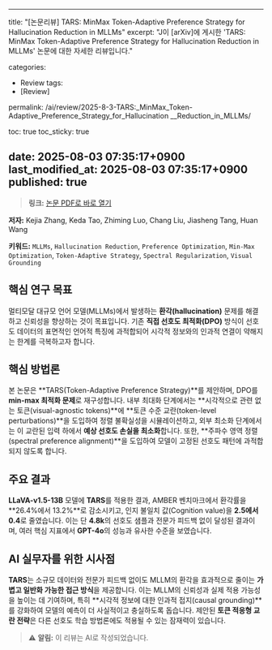 
---
title: "[논문리뷰] TARS: MinMax Token-Adaptive Preference Strategy for Hallucination
  Reduction in MLLMs"
excerpt: "J이 [arXiv]에 게시한 'TARS: MinMax Token-Adaptive Preference Strategy for Hallucination
  Reduction in MLLMs' 논문에 대한 자세한 리뷰입니다."

categories:
  - Review
tags:
  - [Review]

permalink: /ai/review/2025-8-3-TARS:_MinMax_Token-Adaptive_Preference_Strategy_for_Hallucination
__Reduction_in_MLLMs/

toc: true
toc_sticky: true

date: 2025-08-03 07:35:17+0900
last_modified_at: 2025-08-03 07:35:17+0900
published: true
---
> **링크:** [논문 PDF로 바로 열기](https://arxiv.org/abs/2507.21584)

**저자:** Kejia Zhang, Keda Tao, Zhiming Luo, Chang Liu, Jiasheng Tang, Huan Wang

**키워드:** `MLLMs`, `Hallucination Reduction`, `Preference Optimization`, `Min-Max Optimization`, `Token-Adaptive Strategy`, `Spectral Regularization`, `Visual Grounding`

## 핵심 연구 목표
멀티모달 대규모 언어 모델(MLLMs)에서 발생하는 **환각(hallucination)** 문제를 해결하고 신뢰성을 향상하는 것이 목표입니다. 기존 **직접 선호도 최적화(DPO)** 방식이 선호도 데이터의 표면적인 언어적 특징에 과적합되어 시각적 정보와의 인과적 연결이 약해지는 한계를 극복하고자 합니다.

## 핵심 방법론
본 논문은 **TARS(Token-Adaptive Preference Strategy)**를 제안하며, DPO를 **min-max 최적화 문제**로 재구성합니다. 내부 최대화 단계에서는 **시각적으로 관련 없는 토큰(visual-agnostic tokens)**에 **토큰 수준 교란(token-level perturbations)**을 도입하여 정렬 불확실성을 시뮬레이션하고, 외부 최소화 단계에서는 이 교란된 입력 하에서 **예상 선호도 손실을 최소화**합니다. 또한, **주파수 영역 정렬(spectral preference alignment)**을 도입하여 모델이 고정된 선호도 패턴에 과적합되지 않도록 합니다.

## 주요 결과
**LLaVA-v1.5-13B** 모델에 **TARS**를 적용한 결과, AMBER 벤치마크에서 환각률을 **26.4%에서 13.2%**로 감소시키고, 인지 불일치 값(Cognition value)을 **2.5에서 0.4**로 줄였습니다. 이는 단 **4.8k**의 선호도 샘플과 전문가 피드백 없이 달성된 결과이며, 여러 핵심 지표에서 **GPT-4o**의 성능과 유사한 수준을 보였습니다.

## AI 실무자를 위한 시사점
**TARS**는 소규모 데이터와 전문가 피드백 없이도 MLLM의 환각을 효과적으로 줄이는 **가볍고 일반화 가능한 접근 방식**을 제공합니다. 이는 MLLM의 신뢰성과 실제 적용 가능성을 높이는 데 기여하며, 특히 **시각적 정보에 대한 인과적 접지(causal grounding)**를 강화하여 모델의 예측이 더 사실적이고 충실하도록 돕습니다. 제안된 **토큰 적응형 교란 전략**은 다른 선호도 학습 방법론에도 적용될 수 있는 잠재력이 있습니다.

> ⚠️ **알림:** 이 리뷰는 AI로 작성되었습니다.
